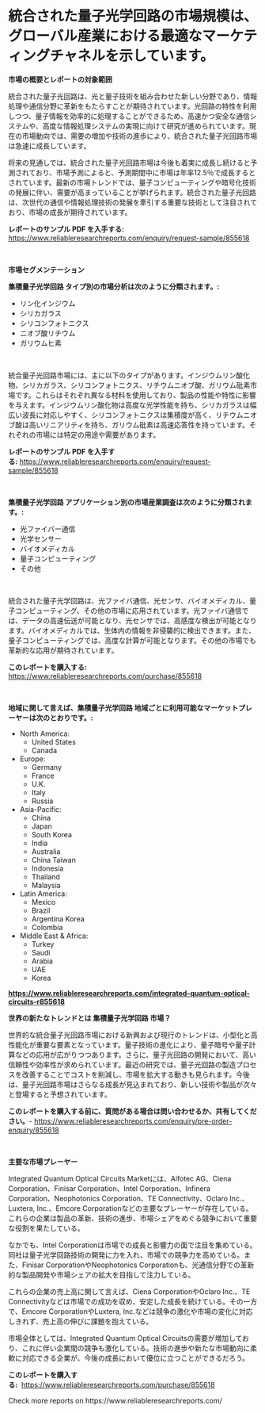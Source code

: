 <p><h1>統合された量子光学回路の市場規模は、グローバル産業における最適なマーケティングチャネルを示しています。</h1></p><p><strong>市場の概要とレポートの対象範囲</strong></p>
<p><p>統合された量子光回路は、光と量子技術を組み合わせた新しい分野であり、情報処理や通信分野に革新をもたらすことが期待されています。光回路の特性を利用しつつ、量子情報を効率的に処理することができるため、高速かつ安全な通信システムや、高度な情報処理システムの実現に向けて研究が進められています。現在の市場動向では、需要の増加や技術の進歩により、統合された量子光回路市場は急速に成長しています。</p><p>将来の見通しでは、統合された量子光回路市場は今後も着実に成長し続けると予測されており、市場予測によると、予測期間中に市場は年率12.5％で成長するとされています。最新の市場トレンドでは、量子コンピューティングや暗号化技術の発展に伴い、需要が高まっていることが挙げられます。統合された量子光回路は、次世代の通信や情報処理技術の発展を牽引する重要な技術として注目されており、市場の成長が期待されています。</p></p>
<p><strong>レポートのサンプル PDF を入手する:</strong> <a href="https://www.reliableresearchreports.com/enquiry/request-sample/855618">https://www.reliableresearchreports.com/enquiry/request-sample/855618</a></p>
<p>&nbsp;</p>
<p><strong>市場セグメンテーション</strong></p>
<p><strong>集積量子光学回路 タイプ別の市場分析は次のように分類されます。:</strong></p>
<p><ul><li>リン化インジウム</li><li>シリカガラス</li><li>シリコンフォトニクス</li><li>ニオブ酸リチウム</li><li>ガリウムヒ素</li></ul></p>
<p>&nbsp;</p>
<p><p>統合量子光回路市場には、主に以下のタイプがあります。インジウムリン酸化物、シリカガラス、シリコンフォトニクス、リチウムニオブ酸、ガリウム砒素市場です。これらはそれぞれ異なる材料を使用しており、製品の性能や特性に影響を与えます。インジウムリン酸化物は高度な光学性能を持ち、シリカガラスは幅広い波長に対応しやすく、シリコンフォトニクスは集積度が高く、リチウムニオブ酸は高いリニアリティを持ち、ガリウム砒素は高速応答性を持っています。それぞれの市場には特定の用途や需要があります。</p></p>
<p><strong>レポートのサンプル PDF を入手する:</strong>&nbsp;<a href="https://www.reliableresearchreports.com/enquiry/request-sample/855618">https://www.reliableresearchreports.com/enquiry/request-sample/855618</a></p>
<p>&nbsp;</p>
<p><strong> 集積量子光学回路 アプリケーション別の市場産業調査は次のように分類されます。:</strong></p>
<p><ul><li>光ファイバー通信</li><li>光学センサー</li><li>バイオメディカル</li><li>量子コンピューティング</li><li>その他</li></ul></p>
<p>&nbsp;</p>
<p><p>統合された量子光学回路は、光ファイバ通信、光センサ、バイオメディカル、量子コンピューティング、その他の市場に応用されています。光ファイバ通信では、データの高速伝送が可能となり、光センサでは、高感度な検出が可能となります。バイオメディカルでは、生体内の情報を非侵襲的に検出できます。また、量子コンピューティングでは、高度な計算が可能となります。その他の市場でも革新的な応用が期待されています。</p></p>
<p><strong>このレポートを購入する:</strong>&nbsp; <a href="https://www.reliableresearchreports.com/purchase/855618">https://www.reliableresearchreports.com/purchase/855618</a></p>
<p>&nbsp;</p>
<p><strong>地域に関して言えば、集積量子光学回路 地域ごとに利用可能なマーケットプレーヤーは次のとおりです。:</strong></p>
<p><ul>
    <li>
        North America:
        <ul>
            <li>United States</li>
            <li>Canada</li>
        </ul>
    </li>
    <li>
        Europe:
        <ul>
            <li>Germany</li>
            <li>France</li>
            <li>U.K.</li>
            <li>Italy</li>
            <li>Russia</li>
        </ul>
    </li>
    <li>
        Asia-Pacific:
        <ul>
            <li>China</li>
            <li>Japan</li>
            <li>South Korea</li>
            <li>India</li>
            <li>Australia</li>
            <li>China Taiwan</li>
            <li>Indonesia</li>
            <li>Thailand</li>
            <li>Malaysia</li>
        </ul>
    </li>
    <li>
        Latin America:
        <ul>
            <li>Mexico</li>
            <li>Brazil</li>
            <li>Argentina Korea</li>
            <li>Colombia</li>
        </ul>
    </li>
    <li>
        Middle East & Africa:
        <ul>
            <li>Turkey</li>
            <li>Saudi</li>
            <li>Arabia</li>
            <li>UAE</li>
            <li>Korea</li>
        </ul>
    </li>
    </ul></p>
<p><strong><a href="https://www.reliableresearchreports.com/integrated-quantum-optical-circuits-r855618">https://www.reliableresearchreports.com/integrated-quantum-optical-circuits-r855618</a></strong>&nbsp;</p>
<p><strong>世界の新たなトレンドとは 集積量子光学回路 市場？</strong></p>
<p><p>世界的な統合量子光回路市場における新興および現行のトレンドは、小型化と高性能化が重要な要素となっています。量子技術の進化により、量子暗号や量子計算などの応用が広がりつつあります。さらに、量子光回路の開発において、高い信頼性や効率性が求められています。最近の研究では、量子光回路の製造プロセスを改善することでコストを削減し、市場を拡大する動きも見られます。今後は、量子光回路市場はさらなる成長が見込まれており、新しい技術や製品が次々と登場すると予想されています。</p></p>
<p><strong>このレポートを購入する前に、質問がある場合は問い合わせるか、共有してください。</strong>- <a href="https://www.reliableresearchreports.com/enquiry/pre-order-enquiry/855618">https://www.reliableresearchreports.com/enquiry/pre-order-enquiry/855618</a></p>
<p>&nbsp;</p>
<p><strong>主要な市場プレーヤー</strong></p>
<p><p>Integrated Quantum Optical Circuits Marketには、Aifotec AG、Ciena Corporation、Finisar Corporation、Intel Corporation、Infinera Corporation、Neophotonics Corporation、TE Connectivity、Oclaro Inc.、Luxtera, Inc.、Emcore Corporationなどの主要なプレーヤーが存在している。これらの企業は製品の革新、技術の進歩、市場シェアをめぐる競争において重要な役割を果たしている。</p><p>なかでも、Intel Corporationは市場での成長と影響力の面で注目を集めている。同社は量子光学回路技術の開発に力を入れ、市場での競争力を高めている。また、Finisar CorporationやNeophotonics Corporationも、光通信分野での革新的な製品開発や市場シェアの拡大を目指して注力している。</p><p>これらの企業の売上高に関して言えば、Ciena CorporationやOclaro Inc.、TE Connectivityなどは市場での成功を収め、安定した成長を続けている。その一方で、Emcore CorporationやLuxtera, Inc.などは競争の激化や市場の変化に対応しきれず、売上高の伸びに課題を抱えている。</p><p>市場全体としては、Integrated Quantum Optical Circuitsの需要が増加しており、これに伴い企業間の競争も激化している。技術の進歩や新たな市場動向に柔軟に対応できる企業が、今後の成長において優位に立つことができるだろう。</p></p>
<p><strong>このレポートを購入する:</strong>&nbsp;&nbsp;<a href="https://www.reliableresearchreports.com/purchase/855618">https://www.reliableresearchreports.com/purchase/855618</a></p>
<p>Check more reports on https://www.reliableresearchreports.com/</p>